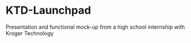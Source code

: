 # KTD-Launchpad
Presentation and functional mock-up from a high school internship with Kroger Technology
